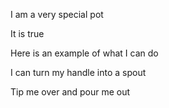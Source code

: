 I am a very special pot

It is true

Here is an example of what I can do

I can turn my handle into a spout

Tip me over and pour me out
